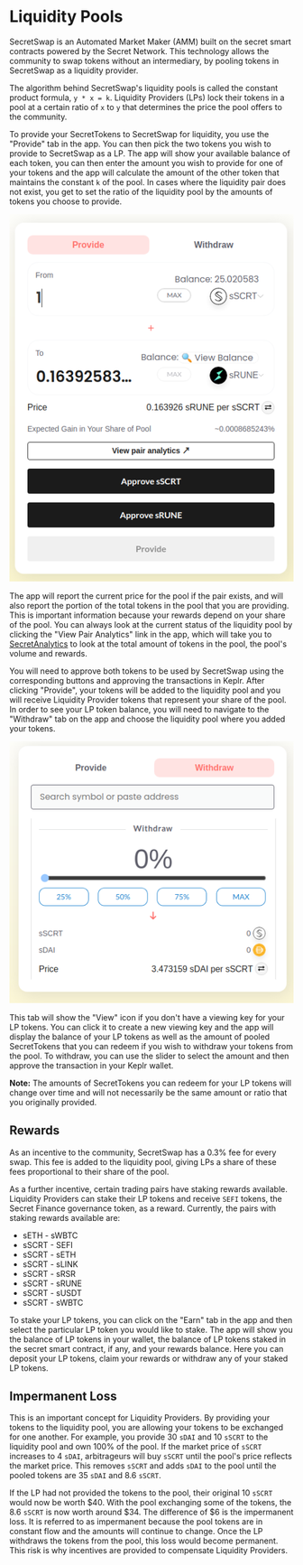 # Liquidity Pools

SecretSwap is an Automated Market Maker (AMM) built on the secret smart contracts powered by the Secret Network. This technology allows the community to swap tokens without an intermediary, by pooling tokens in SecretSwap as a liquidity provider.

The algorithm behind SecretSwap's liquidity pools is called the constant product formula, `y * x = k`. Liquidity Providers (LPs) lock their tokens in a pool at a certain ratio of `x` to `y` that determines the price the pool offers to the community.

To provide your SecretTokens to SecretSwap for liquidity, you use the "Provide" tab in the app. You can then pick the two tokens you wish to provide to SecretSwap as a LP. The app will show your available balance of each token, you can then enter the amount you wish to provide for one of your tokens and the app will calculate the amount of the other token that maintains the constant `k` of the pool. In cases where the liquidity pair does not exist, you get to set the ratio of the liquidity pool by the amounts of tokens you choose to provide.

![](lp1.png "Liquidity")

The app will report the current price for the pool if the pair exists, and will also report the portion of the total tokens in the pool that you are providing. This is important information because your rewards depend on your share of the pool. You can always look at the current status of the liquidity pool by clicking the "View Pair Analytics" link in the app, which will take you to [SecretAnalytics](https://secretanalytics.xyz/) to look at the total amount of tokens in the pool, the pool's volume and rewards.

You will need to approve both tokens to be used by SecretSwap using the corresponding buttons and approving the transactions in Keplr. After clicking "Provide", your tokens will be added to the liquidity pool and you will receive Liquidity Provider tokens that represent your share of the pool. In order to see your LP token balance, you will need to navigate to the "Withdraw" tab on the app and choose the liquidity pool where you added your tokens. 

![](withdraw.png "Withdraw")

This tab will show the "View" icon if you don't have a viewing key for your LP tokens. You can click it to create a new viewing key and the app will display the balance of your LP tokens as well as the amount of pooled SecretTokens that you can redeem if you wish to withdraw your tokens from the pool. To withdraw, you can use the slider to select the amount and then approve the transaction in your Keplr wallet.

**Note:** The amounts of SecretTokens you can redeem for your LP tokens will change over time and will not necessarily be the same amount or ratio that you originally provided.

## Rewards

As an incentive to the community, SecretSwap has a 0.3% fee for every swap. This fee is added to the liquidity pool, giving LPs a share of these fees proportional to their share of the pool.

As a further incentive, certain trading pairs have staking rewards available. Liquidity Providers can stake their LP tokens and receive `SEFI` tokens, the Secret Finance governance token, as a reward. Currently, the pairs with staking rewards available are:

- sETH - sWBTC
- sSCRT - SEFI
- sSCRT - sETH
- sSCRT - sLINK
- sSCRT - sRSR
- sSCRT - sRUNE
- sSCRT - sUSDT
- sSCRT - sWBTC

To stake your LP tokens, you can click on the "Earn" tab in the app and then select the particular LP token you would like to stake. The app will show you the balance of LP tokens in your wallet, the balance of LP tokens staked in the secret smart contract, if any, and your rewards balance. Here you can deposit your LP tokens, claim your rewards or withdraw any of your staked LP tokens.

## Impermanent Loss

This is an important concept for Liquidity Providers. By providing your tokens to the liquidity pool, you are allowing your tokens to be exchanged for one another. For example, you provide 30 `sDAI` and 10 `sSCRT` to the liquidity pool and own 100% of the pool. If the market price of `sSCRT` increases to 4 `sDAI`, arbitrageurs will buy `sSCRT` until the pool's price reflects the market price. This removes `sSCRT` and adds `sDAI` to the pool until the pooled tokens are 35 `sDAI` and 8.6 `sSCRT`.

If the LP had not provided the tokens to the pool, their original 10 `sSCRT` would now be worth \$40. With the pool exchanging some of the tokens, the 8.6 `sSCRT` is now worth around \$34. The difference of \$6 is the impermanent loss. It is referred to as impermanent because the pool tokens are in constant flow and the amounts will continue to change. Once the LP withdraws the tokens from the pool, this loss would become permanent. This risk is why incentives are provided to compensate Liquidity Providers.
